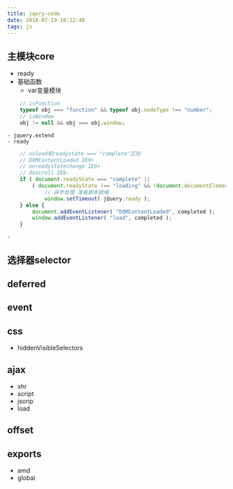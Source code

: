 ```yaml
---
title: jqery-code
date: 2018-07-19 10:12:48
tags: js
---
```


## 主模块core
- ready
- 基础函数
    - var变量模块
``` JavaScript
    // isFunction
    typeof obj === "function" && typeof obj.nodeType !== "number";
    // isWindow
    obj != null && obj === obj.window;
```
    - jquery.extend
    - ready
``` JavaScript
    // onload和readystate === "complete"区别
    // DOMContentLoaded IE9+
    // onreadystatechange IE6+
    // doscroll IE8-
    if ( document.readyState === "complete" ||
	    ( document.readyState !== "loading" && !document.documentElement.doScroll ) ){
            // 异步处理 准备脚本就绪
            window.setTimeout( jQuery.ready );
    } else {
        document.addEventListener( "DOMContentLoaded", completed );
        window.addEventListener( "load", completed );
    }
```
    - 

## 选择器selector

## deferred

## event

## css
- hiddenVisibleSelectors

## ajax
- xhr
- script
- jsonp
- load

## offset

## exports
- amd
- global